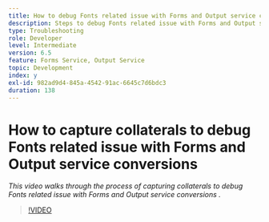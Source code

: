 ```yaml
---
title: How to debug Fonts related issue with Forms and Output service conversions
description: Steps to debug Fonts related issue with Forms and Output service
type: Troubleshooting
role: Developer
level: Intermediate
version: 6.5
feature: Forms Service, Output Service
topic: Development
index: y
exl-id: 982ad9d4-845a-4542-91ac-6645c7d6bdc3
duration: 138
---
```

# How to capture collaterals to debug Fonts related issue with Forms and Output service conversions

*This video walks through the process of capturing collaterals to debug Fonts related issue with Forms and Output service conversions .*

>[!VIDEO](https://video.tv.adobe.com/v/335487?quality=12&learn=on)
